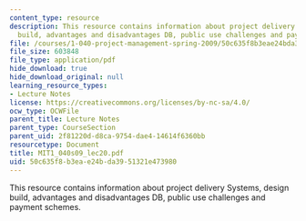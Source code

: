 ```yaml
---
content_type: resource
description: This resource contains information about project delivery Systems, design
  build, advantages and disadvantages DB, public use challenges and payment schemes.
file: /courses/1-040-project-management-spring-2009/50c635f8b3eae24bda3951321e473980_MIT1_040s09_lec20.pdf
file_size: 603848
file_type: application/pdf
hide_download: true
hide_download_original: null
learning_resource_types:
- Lecture Notes
license: https://creativecommons.org/licenses/by-nc-sa/4.0/
ocw_type: OCWFile
parent_title: Lecture Notes
parent_type: CourseSection
parent_uid: 2f81220d-d8ca-9754-dae4-14614f6360bb
resourcetype: Document
title: MIT1_040s09_lec20.pdf
uid: 50c635f8-b3ea-e24b-da39-51321e473980
---
```

This resource contains information about project delivery Systems, design build, advantages and disadvantages DB, public use challenges and payment schemes.